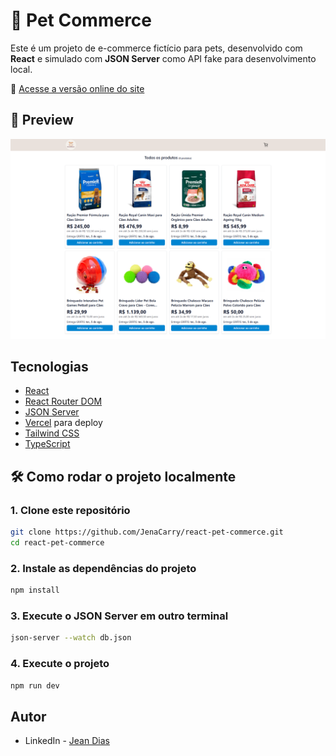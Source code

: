 # 🐾 Pet Commerce

Este é um projeto de e-commerce fictício para pets, desenvolvido com **React** e simulado com **JSON Server** como API fake para desenvolvimento local.

🚀 [Acesse a versão online do site](https://pet-commerce-orcin.vercel.app/)

## 📸 Preview

![Preview do site](/public/screenshot.png)

## Tecnologias

-   [React](https://reactjs.org/)
-   [React Router DOM](https://reactrouter.com/)
-   [JSON Server](https://github.com/typicode/json-server)
-   [Vercel](https://vercel.com/) para deploy
-   [Tailwind CSS](https://tailwindcss.com/)
-   [TypeScript](https://www.typescriptlang.org/)

## 🛠️ Como rodar o projeto localmente

### 1. Clone este repositório

```bash
git clone https://github.com/JenaCarry/react-pet-commerce.git
cd react-pet-commerce
```

### 2. Instale as dependências do projeto

```bash
npm install
```

### 3. Execute o JSON Server em outro terminal

```bash
json-server --watch db.json
```

### 4. Execute o projeto

```bash
npm run dev
```

## Autor

-   LinkedIn - [Jean Dias](https://www.linkedin.com/in/jean-h-dias/)
